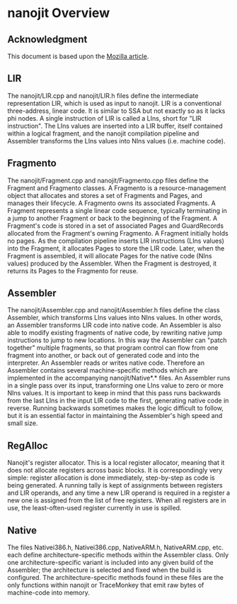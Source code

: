 # nanojit Overview

## Acknowledgment

This document is based upon the [Mozilla article](https://developer.mozilla.org/en-US/docs/Mozilla/Projects/SpiderMonkey/Internals/Tracing_JIT). 

## LIR
The nanojit/LIR.cpp and nanojit/LIR.h files define the intermediate representation LIR, which is used as input to nanojit. LIR is a conventional three-address, linear code. It is similar to SSA but not exactly so as it lacks phi nodes. A single instruction of LIR is called a LIns, short for "LIR instruction". The LIns values are inserted into a LIR buffer, itself contained within a logical fragment, and the nanojit compilation pipeline and Assembler transforms the LIns values into NIns values (i.e. machine code).

## Fragmento
The nanojit/Fragment.cpp and nanojit/Fragmento.cpp files define the Fragment and Fragmento classes. A Fragmento is a resource-management object that allocates and stores a set of Fragments and Pages, and manages their lifecycle. A Fragmento owns its associated Fragments.
A Fragment represents a single linear code sequence, typically terminating in a jump to another Fragment or back to the beginning of the Fragment. A Fragment's code is stored in a set of associated Pages and GuardRecords allocated from the Fragment's owning Fragmento. A Fragment initially holds no pages. As the compilation pipeline inserts LIR instructions (LIns values) into the Fragment, it allocates Pages to store the LIR code. Later, when the Fragment is assembled, it will allocate Pages for the native code (NIns values) produced by the Assembler. When the Fragment is destroyed, it returns its Pages to the Fragmento for reuse.

## Assembler
The nanojit/Assembler.cpp and nanojit/Assembler.h files define the class Assembler, which transforms LIns values into NIns values. In other words, an Assembler transforms LIR code into native code. An Assembler is also able to modify existing fragments of native code, by rewriting native jump instructions to jump to new locations. In this way the Assembler can "patch together" multiple fragments, so that program control can flow from one fragment into another, or back out of generated code and into the interpreter.
An Assembler reads or writes native code. Therefore an Assembler contains several machine-specific methods which are implemented in the accompanying nanojit/Native*.* files.
An Assembler runs in a single pass over its input, transforming one LIns value to zero or more NIns values. It is important to keep in mind that this pass runs backwards from the last LIns in the input LIR code to the first, generating native code in reverse. Running backwards sometimes makes the logic difficult to follow, but it is an essential factor in maintaining the Assembler's high speed and small size.

## RegAlloc
Nanojit's register allocator. This is a local register allocator, meaning that it does not allocate registers across basic blocks. It is correspondingly very simple: register allocation is done immediately, step-by-step as code is being generated. A running tally is kept of assignments between registers and LIR operands, and any time a new LIR operand is required in a register a new one is assigned from the list of free registers. When all registers are in use, the least-often-used register currently in use is spilled.

## Native
The files Nativei386.h, Nativei386.cpp, NativeARM.h, NativeARM.cpp, etc. each define architecture-specific methods within the Assembler class. Only one architecture-specific variant is included into any given build of the Assembler; the architecture is selected and fixed when the build is configured.
The architecture-specific methods found in these files are the only functions within nanojit or TraceMonkey that emit raw bytes of machine-code into memory.